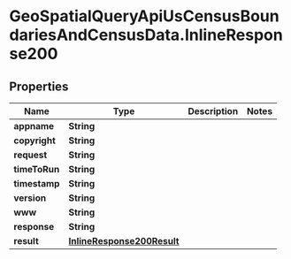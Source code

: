 # GeoSpatialQueryApiUsCensusBoundariesAndCensusData.InlineResponse200

## Properties

Name | Type | Description | Notes
------------ | ------------- | ------------- | -------------
**appname** | **String** |  | 
**copyright** | **String** |  | 
**request** | **String** |  | 
**timeToRun** | **String** |  | 
**timestamp** | **String** |  | 
**version** | **String** |  | 
**www** | **String** |  | 
**response** | **String** |  | 
**result** | [**InlineResponse200Result**](InlineResponse200Result.md) |  | 


